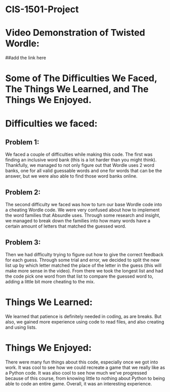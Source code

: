 # CIS-1501-Project
# Video Demonstration of Twisted Wordle:
##add the link here


# Some of The Difficulties We Faced, The Things We Learned, and The Things We Enjoyed.
# Difficulties we faced:

## Problem 1:
We faced a couple of difficulties while making this code. The first was finding an inclusive word bank (this is a lot harder than you might think). Thankfully, we managed to not only figure out that Wordle uses 
2 word banks, one for all valid guessable words and one for words that can be the answer, but we were also able to find those word banks online. 

## Problem 2:
The second difficulty we faced was how to turn our base Wordle code into a cheating Wordle code. We were very confused about how to implement the word families that Absurdle uses. Through some research and insight, we 
managed to break down the families into how many words have a certain amount of letters that matched the guessed word.

## Problem 3:
Then we had difficulty trying to figure out how to give the correct feedback for each guess. Through some trial and error, we decided to split the new list up by which letter matched the place of the letter in the guess
(this will make more sense in the video). From there we took the longest list and had the code pick one word from that list to compare the guessed word to, adding a little bit more cheating to the mix. 

# Things We Learned:
We learned that patience is definitely needed in coding, as are breaks. But also, we gained more experience using code to read files, and also creating and using lists. 

# Things We Enjoyed:
There were many fun things about this code, especially once we got into work. It was cool to see how we could recreate a game that we really like as a Python code. It was also cool to see how much we've progressed
because of this course, from knowing little to nothing about Python to being able to code an entire game. Overall, it was an interesting experience. 
